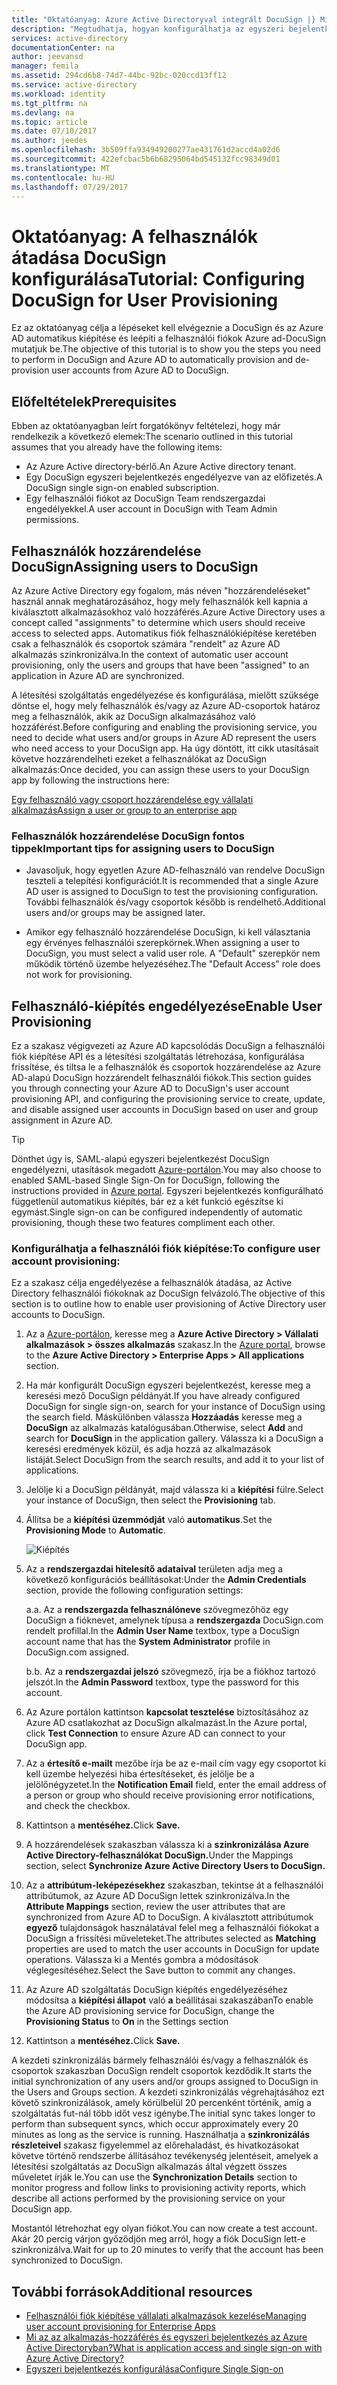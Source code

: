 ```yaml
---
title: "Oktatóanyag: Azure Active Directoryval integrált DocuSign |} Microsoft Docs"
description: "Megtudhatja, hogyan konfigurálhatja az egyszeri bejelentkezés Azure Active Directory és DocuSign között."
services: active-directory
documentationCenter: na
author: jeevansd
manager: femila
ms.assetid: 294cd6b8-74d7-44bc-92bc-020ccd13ff12
ms.service: active-directory
ms.workload: identity
ms.tgt_pltfrm: na
ms.devlang: na
ms.topic: article
ms.date: 07/10/2017
ms.author: jeedes
ms.openlocfilehash: 3b509ffa934949200277ae431761d2accd4a02d6
ms.sourcegitcommit: 422efcbac5b6b68295064bd545132fcc98349d01
ms.translationtype: MT
ms.contentlocale: hu-HU
ms.lasthandoff: 07/29/2017
---
```

# <a name="tutorial-configuring-docusign-for-user-provisioning"></a><span data-ttu-id="f9276-103">Oktatóanyag: A felhasználók átadása DocuSign konfigurálása</span><span class="sxs-lookup"><span data-stu-id="f9276-103">Tutorial: Configuring DocuSign for User Provisioning</span></span>

<span data-ttu-id="f9276-104">Ez az oktatóanyag célja a lépéseket kell elvégeznie a DocuSign és az Azure AD automatikus kiépítése és leépíti a felhasználói fiókok Azure ad-DocuSign mutatjuk be.</span><span class="sxs-lookup"><span data-stu-id="f9276-104">The objective of this tutorial is to show you the steps you need to perform in DocuSign and Azure AD to automatically provision and de-provision user accounts from Azure AD to DocuSign.</span></span>

## <a name="prerequisites"></a><span data-ttu-id="f9276-105">Előfeltételek</span><span class="sxs-lookup"><span data-stu-id="f9276-105">Prerequisites</span></span>

<span data-ttu-id="f9276-106">Ebben az oktatóanyagban leírt forgatókönyv feltételezi, hogy már rendelkezik a következő elemek:</span><span class="sxs-lookup"><span data-stu-id="f9276-106">The scenario outlined in this tutorial assumes that you already have the following items:</span></span>

*   <span data-ttu-id="f9276-107">Az Azure Active directory-bérlő.</span><span class="sxs-lookup"><span data-stu-id="f9276-107">An Azure Active directory tenant.</span></span>
*   <span data-ttu-id="f9276-108">Egy DocuSign egyszeri bejelentkezés engedélyezve van az előfizetés.</span><span class="sxs-lookup"><span data-stu-id="f9276-108">A DocuSign single sign-on enabled subscription.</span></span>
*   <span data-ttu-id="f9276-109">Egy felhasználói fiókot az DocuSign Team rendszergazdai engedélyekkel.</span><span class="sxs-lookup"><span data-stu-id="f9276-109">A user account in DocuSign with Team Admin permissions.</span></span>

## <a name="assigning-users-to-docusign"></a><span data-ttu-id="f9276-110">Felhasználók hozzárendelése DocuSign</span><span class="sxs-lookup"><span data-stu-id="f9276-110">Assigning users to DocuSign</span></span>

<span data-ttu-id="f9276-111">Az Azure Active Directory egy fogalom, más néven "hozzárendeléseket" használ annak meghatározásához, hogy mely felhasználók kell kapnia a kiválasztott alkalmazásokhoz való hozzáférés.</span><span class="sxs-lookup"><span data-stu-id="f9276-111">Azure Active Directory uses a concept called "assignments" to determine which users should receive access to selected apps.</span></span> <span data-ttu-id="f9276-112">Automatikus fiók felhasználókiépítése keretében csak a felhasználók és csoportok számára "rendelt" az Azure AD alkalmazás szinkronizálva.</span><span class="sxs-lookup"><span data-stu-id="f9276-112">In the context of automatic user account provisioning, only the users and groups that have been "assigned" to an application in Azure AD are synchronized.</span></span>

<span data-ttu-id="f9276-113">A létesítési szolgáltatás engedélyezése és konfigurálása, mielőtt szüksége döntse el, hogy mely felhasználók és/vagy az Azure AD-csoportok határoz meg a felhasználók, akik az DocuSign alkalmazásához való hozzáférést.</span><span class="sxs-lookup"><span data-stu-id="f9276-113">Before configuring and enabling the provisioning service, you need to decide what users and/or groups in Azure AD represent the users who need access to your DocuSign app.</span></span> <span data-ttu-id="f9276-114">Ha úgy döntött, itt cikk utasításait követve hozzárendelheti ezeket a felhasználókat az DocuSign alkalmazás:</span><span class="sxs-lookup"><span data-stu-id="f9276-114">Once decided, you can assign these users to your DocuSign app by following the instructions here:</span></span>

[<span data-ttu-id="f9276-115">Egy felhasználó vagy csoport hozzárendelése egy vállalati alkalmazás</span><span class="sxs-lookup"><span data-stu-id="f9276-115">Assign a user or group to an enterprise app</span></span>](https://docs.microsoft.com/azure/active-directory/active-directory-coreapps-assign-user-azure-portal)

### <a name="important-tips-for-assigning-users-to-docusign"></a><span data-ttu-id="f9276-116">Felhasználók hozzárendelése DocuSign fontos tippek</span><span class="sxs-lookup"><span data-stu-id="f9276-116">Important tips for assigning users to DocuSign</span></span>

*   <span data-ttu-id="f9276-117">Javasoljuk, hogy egyetlen Azure AD-felhasználó van rendelve DocuSign teszteli a telepítési konfigurációt.</span><span class="sxs-lookup"><span data-stu-id="f9276-117">It is recommended that a single Azure AD user is assigned to DocuSign to test the provisioning configuration.</span></span> <span data-ttu-id="f9276-118">További felhasználók és/vagy csoportok később is rendelhető.</span><span class="sxs-lookup"><span data-stu-id="f9276-118">Additional users and/or groups may be assigned later.</span></span>

*   <span data-ttu-id="f9276-119">Amikor egy felhasználó hozzárendelése DocuSign, ki kell választania egy érvényes felhasználói szerepkörnek.</span><span class="sxs-lookup"><span data-stu-id="f9276-119">When assigning a user to DocuSign, you must select a valid user role.</span></span> <span data-ttu-id="f9276-120">A "Default" szerepkör nem működik történő üzembe helyezéséhez.</span><span class="sxs-lookup"><span data-stu-id="f9276-120">The "Default Access" role does not work for provisioning.</span></span>

## <a name="enable-user-provisioning"></a><span data-ttu-id="f9276-121">Felhasználó-kiépítés engedélyezése</span><span class="sxs-lookup"><span data-stu-id="f9276-121">Enable User Provisioning</span></span>

<span data-ttu-id="f9276-122">Ez a szakasz végigvezeti az Azure AD kapcsolódás DocuSign a felhasználói fiók kiépítése API és a létesítési szolgáltatás létrehozása, konfigurálása frissítése, és tiltsa le a felhasználók és csoportok hozzárendelése az Azure AD-alapú DocuSign hozzárendelt felhasználói fiókok.</span><span class="sxs-lookup"><span data-stu-id="f9276-122">This section guides you through connecting your Azure AD to DocuSign's user account provisioning API, and configuring the provisioning service to create, update, and disable assigned user accounts in DocuSign based on user and group assignment in Azure AD.</span></span>

> [!Tip]
> <span data-ttu-id="f9276-123">Dönthet úgy is, SAML-alapú egyszeri bejelentkezést DocuSign engedélyezni, utasítások megadott [Azure-portálon](https://portal.azure.com).</span><span class="sxs-lookup"><span data-stu-id="f9276-123">You may also choose to enabled SAML-based Single Sign-On for DocuSign, following the instructions provided in [Azure portal](https://portal.azure.com).</span></span> <span data-ttu-id="f9276-124">Egyszeri bejelentkezés konfigurálható függetlenül automatikus kiépítés, bár ez a két funkció egészítse ki egymást.</span><span class="sxs-lookup"><span data-stu-id="f9276-124">Single sign-on can be configured independently of automatic provisioning, though these two features compliment each other.</span></span>

### <a name="to-configure-user-account-provisioning"></a><span data-ttu-id="f9276-125">Konfigurálhatja a felhasználói fiók kiépítése:</span><span class="sxs-lookup"><span data-stu-id="f9276-125">To configure user account provisioning:</span></span>

<span data-ttu-id="f9276-126">Ez a szakasz célja engedélyezése a felhasználók átadása, az Active Directory felhasználói fiókoknak az DocuSign felvázoló.</span><span class="sxs-lookup"><span data-stu-id="f9276-126">The objective of this section is to outline how to enable user provisioning of Active Directory user accounts to DocuSign.</span></span>

1. <span data-ttu-id="f9276-127">Az a [Azure-portálon](https://portal.azure.com), keresse meg a **Azure Active Directory > Vállalati alkalmazások > összes alkalmazás** szakasz.</span><span class="sxs-lookup"><span data-stu-id="f9276-127">In the [Azure portal](https://portal.azure.com), browse to the **Azure Active Directory > Enterprise Apps > All applications** section.</span></span>

2. <span data-ttu-id="f9276-128">Ha már konfigurált DocuSign egyszeri bejelentkezést, keresse meg a keresési mező DocuSign példányát.</span><span class="sxs-lookup"><span data-stu-id="f9276-128">If you have already configured DocuSign for single sign-on, search for your instance of DocuSign using the search field.</span></span> <span data-ttu-id="f9276-129">Máskülönben válassza **Hozzáadás** keresse meg a **DocuSign** az alkalmazás katalógusában.</span><span class="sxs-lookup"><span data-stu-id="f9276-129">Otherwise, select **Add** and search for **DocuSign** in the application gallery.</span></span> <span data-ttu-id="f9276-130">Válassza ki a DocuSign a keresési eredmények közül, és adja hozzá az alkalmazások listáját.</span><span class="sxs-lookup"><span data-stu-id="f9276-130">Select DocuSign from the search results, and add it to your list of applications.</span></span>

3. <span data-ttu-id="f9276-131">Jelölje ki a DocuSign példányát, majd válassza ki a **kiépítési** fülre.</span><span class="sxs-lookup"><span data-stu-id="f9276-131">Select your instance of DocuSign, then select the **Provisioning** tab.</span></span>

4. <span data-ttu-id="f9276-132">Állítsa be a **kiépítési üzemmódját** való **automatikus**.</span><span class="sxs-lookup"><span data-stu-id="f9276-132">Set the **Provisioning Mode** to **Automatic**.</span></span> 

    ![Kiépítés](./media/active-directory-saas-docusign-provisioning-tutorial/provisioning.png)

5. <span data-ttu-id="f9276-134">Az a **rendszergazdai hitelesítő adataival** területen adja meg a következő konfigurációs beállításokat:</span><span class="sxs-lookup"><span data-stu-id="f9276-134">Under the **Admin Credentials** section, provide the following configuration settings:</span></span>
   
    <span data-ttu-id="f9276-135">a.</span><span class="sxs-lookup"><span data-stu-id="f9276-135">a.</span></span> <span data-ttu-id="f9276-136">Az a **rendszergazda felhasználóneve** szövegmezőhöz egy DocuSign a fióknevet, amelynek típusa a **rendszergazda** DocuSign.com rendelt profillal.</span><span class="sxs-lookup"><span data-stu-id="f9276-136">In the **Admin User Name** textbox, type a DocuSign account name that has the **System Administrator** profile in DocuSign.com assigned.</span></span>
   
    <span data-ttu-id="f9276-137">b.</span><span class="sxs-lookup"><span data-stu-id="f9276-137">b.</span></span> <span data-ttu-id="f9276-138">Az a **rendszergazdai jelszó** szövegmező, írja be a fiókhoz tartozó jelszót.</span><span class="sxs-lookup"><span data-stu-id="f9276-138">In the **Admin Password** textbox, type the password for this account.</span></span>

6. <span data-ttu-id="f9276-139">Az Azure portálon kattintson **kapcsolat tesztelése** biztosításához az Azure AD csatlakozhat az DocuSign alkalmazást.</span><span class="sxs-lookup"><span data-stu-id="f9276-139">In the Azure portal, click **Test Connection** to ensure Azure AD can connect to your DocuSign app.</span></span>

7. <span data-ttu-id="f9276-140">Az a **értesítő e-mailt** mezőbe írja be az e-mail cím vagy egy csoportot ki kell üzembe helyezési hiba értesítéseket, és jelölje be a jelölőnégyzetet.</span><span class="sxs-lookup"><span data-stu-id="f9276-140">In the **Notification Email** field, enter the email address of a person or group who should receive provisioning error notifications, and check the checkbox.</span></span>

8. <span data-ttu-id="f9276-141">Kattintson a **mentéséhez.**</span><span class="sxs-lookup"><span data-stu-id="f9276-141">Click **Save.**</span></span>

9. <span data-ttu-id="f9276-142">A hozzárendelések szakaszban válassza ki a **szinkronizálása Azure Active Directory-felhasználókat DocuSign.**</span><span class="sxs-lookup"><span data-stu-id="f9276-142">Under the Mappings section, select **Synchronize Azure Active Directory Users to DocuSign.**</span></span>

10. <span data-ttu-id="f9276-143">Az a **attribútum-leképezésekhez** szakaszban, tekintse át a felhasználói attribútumok, az Azure AD DocuSign lettek szinkronizálva.</span><span class="sxs-lookup"><span data-stu-id="f9276-143">In the **Attribute Mappings** section, review the user attributes that are synchronized from Azure AD to DocuSign.</span></span> <span data-ttu-id="f9276-144">A kiválasztott attribútumok **egyező** tulajdonságok használatával felel meg a felhasználói fiókokat a DocuSign a frissítési műveleteket.</span><span class="sxs-lookup"><span data-stu-id="f9276-144">The attributes selected as **Matching** properties are used to match the user accounts in DocuSign for update operations.</span></span> <span data-ttu-id="f9276-145">Válassza ki a Mentés gombra a módosítások véglegesítéséhez.</span><span class="sxs-lookup"><span data-stu-id="f9276-145">Select the Save button to commit any changes.</span></span>

11. <span data-ttu-id="f9276-146">Az Azure AD szolgáltatás DocuSign kiépítés engedélyezéséhez módosítsa a **kiépítési állapot** való **a** beállításai szakaszában</span><span class="sxs-lookup"><span data-stu-id="f9276-146">To enable the Azure AD provisioning service for DocuSign, change the **Provisioning Status** to **On** in the Settings section</span></span>

12. <span data-ttu-id="f9276-147">Kattintson a **mentéséhez.**</span><span class="sxs-lookup"><span data-stu-id="f9276-147">Click **Save.**</span></span>

<span data-ttu-id="f9276-148">A kezdeti szinkronizálás bármely felhasználói és/vagy a felhasználók és csoportok szakaszban DocuSign rendelt csoportok kezdődik.</span><span class="sxs-lookup"><span data-stu-id="f9276-148">It starts the initial synchronization of any users and/or groups assigned to DocuSign in the Users and Groups section.</span></span> <span data-ttu-id="f9276-149">A kezdeti szinkronizálás végrehajtásához ezt követő szinkronizálások, amely körülbelül 20 percenként történik, amíg a szolgáltatás fut-nál több időt vesz igénybe.</span><span class="sxs-lookup"><span data-stu-id="f9276-149">The initial sync takes longer to perform than subsequent syncs, which occur approximately every 20 minutes as long as the service is running.</span></span> <span data-ttu-id="f9276-150">Használhatja a **szinkronizálás részleteivel** szakasz figyelemmel az előrehaladást, és hivatkozásokat követve történő rendszerbe állításához tevékenység jelentéseit, amelyek a létesítési szolgáltatás az DocuSign alkalmazás által végzett összes műveletet írják le.</span><span class="sxs-lookup"><span data-stu-id="f9276-150">You can use the **Synchronization Details** section to monitor progress and follow links to provisioning activity reports, which describe all actions performed by the provisioning service on your DocuSign app.</span></span>

<span data-ttu-id="f9276-151">Mostantól létrehozhat egy olyan fiókot.</span><span class="sxs-lookup"><span data-stu-id="f9276-151">You can now create a test account.</span></span> <span data-ttu-id="f9276-152">Akár 20 percig várjon győződjön meg arról, hogy a fiók DocuSign lett-e szinkronizálva.</span><span class="sxs-lookup"><span data-stu-id="f9276-152">Wait for up to 20 minutes to verify that the account has been synchronized to DocuSign.</span></span>

## <a name="additional-resources"></a><span data-ttu-id="f9276-153">További források</span><span class="sxs-lookup"><span data-stu-id="f9276-153">Additional resources</span></span>

* [<span data-ttu-id="f9276-154">Felhasználói fiók kiépítése vállalati alkalmazások kezelése</span><span class="sxs-lookup"><span data-stu-id="f9276-154">Managing user account provisioning for Enterprise Apps</span></span>](active-directory-saas-tutorial-list.md)
* [<span data-ttu-id="f9276-155">Mi az az alkalmazás-hozzáférés és egyszeri bejelentkezés az Azure Active Directoryban?</span><span class="sxs-lookup"><span data-stu-id="f9276-155">What is application access and single sign-on with Azure Active Directory?</span></span>](active-directory-appssoaccess-whatis.md)
* [<span data-ttu-id="f9276-156">Egyszeri bejelentkezés konfigurálása</span><span class="sxs-lookup"><span data-stu-id="f9276-156">Configure Single Sign-on</span></span>](active-directory-saas-docusign-tutorial.md)